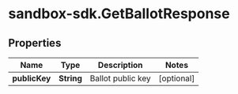 # sandbox-sdk.GetBallotResponse

## Properties
Name | Type | Description | Notes
------------ | ------------- | ------------- | -------------
**publicKey** | **String** | Ballot public key | [optional] 
